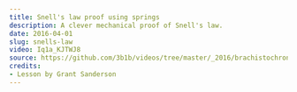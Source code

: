 ```yaml
---
title: Snell's law proof using springs
description: A clever mechanical proof of Snell's law.
date: 2016-04-01
slug: snells-law
video: Iq1a_KJTWJ8
source: https://github.com/3b1b/videos/tree/master/_2016/brachistochrone
credits:
- Lesson by Grant Sanderson
---
```

